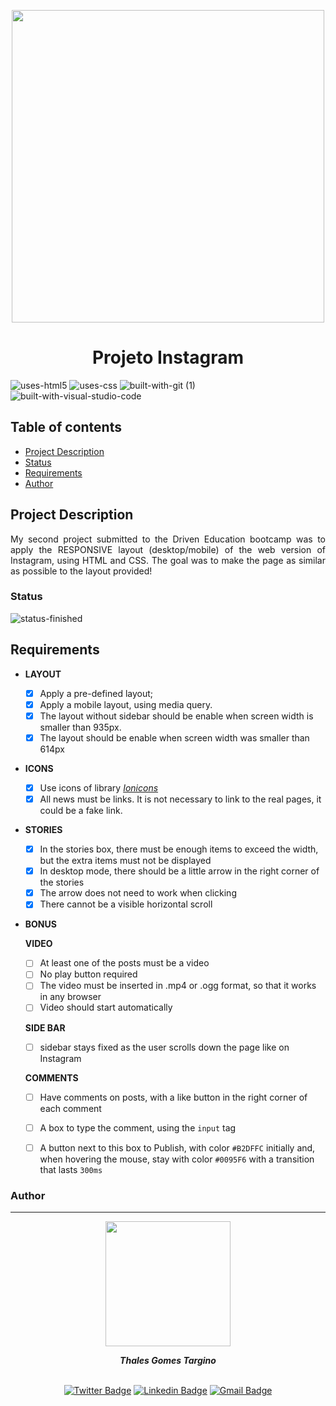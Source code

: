 
<p align="center">
  <img width="500px "src="https://user-images.githubusercontent.com/97575616/157592388-81c0e474-f2bc-40db-8aba-640a7843f70f.png">
</p>

<h1 align="center">Projeto Instagram</h1>

![uses-html5](https://user-images.githubusercontent.com/97575616/152926412-a8c6da7f-0d54-4253-a820-cb264210bbcf.svg)
![uses-css](https://user-images.githubusercontent.com/97575616/152917480-e46ad631-d96c-413d-8b62-25012c52c7fc.svg)
![built-with-git (1)](https://user-images.githubusercontent.com/97575616/152927121-6e37ae20-6f09-4f84-9bdf-889ef6ef5773.svg)
![built-with-visual-studio-code](https://user-images.githubusercontent.com/97575616/152921255-9e6ad64b-5a0d-4f28-a3d0-f8c6a2774d85.svg)

## Table of contents
* [Project Description](#project-description)
* [Status](#status)
* [Requirements](#requirements)
* [Author](#author)


## Project Description
<p align="justify">My second project submitted to the Driven Education bootcamp was to apply the RESPONSIVE layout (desktop/mobile) of the web version of Instagram, using HTML and CSS. 
The goal was to make the page as similar as possible to the layout provided!</p>

### Status
![status-finished](https://user-images.githubusercontent.com/97575616/152926720-d042178b-24c0-4d6b-94fb-0ccbd3c082cc.svg)

## Requirements

* **LAYOUT**
    - [x] Apply a pre-defined layout;
    - [x] Apply a mobile layout, using media query.
    - [x] The layout without sidebar should be enable when screen width is smaller than 935px.
    - [x] The layout should be enable when screen width was smaller than 614px

* **ICONS**
    - [x] Use icons of library [*Ionicons*](https://ionicons.com/)
    - [x] All news must be links. It is not necessary to link to the real pages, it could be a fake link.

* **STORIES**
    - [x] In the stories box, there must be enough items to exceed the width, but the extra items must not be displayed
    - [x] In desktop mode, there should be a little arrow in the right corner of the stories
    - [x] The arrow does not need to work when clicking
    - [x] There cannot be a visible horizontal scroll

* **BONUS**

  **VIDEO**
   - [ ] At least one of the posts must be a video
   - [ ] No play button required
   - [ ] The video must be inserted in .mp4 or .ogg format, so that it works in any browser
   - [ ] Video should start automatically

  **SIDE BAR**
   - [ ] sidebar stays fixed as the user scrolls down the page like on Instagram
  
  **COMMENTS**
   - [ ] Have comments on posts, with a like button in the right corner of each comment
   - [ ] A box to type the comment, using the `input` tag
   - [ ] A button next to this box to Publish, with color `#B2DFFC` initially and, when hovering the mouse, stay with color `#0095F6` with a transition that lasts `300ms` 


### Author
---
<div align="center">
<img width= 200px src="https://user-images.githubusercontent.com/97575616/157583676-812b2612-a644-4c18-be9c-61f633406f50.png" alt=""/>
  <p> <i><b>Thales Gomes Targino</i></b> </p>

<br /> [![Twitter Badge](https://img.shields.io/badge/-@thales_targino-1ca0f1?style=flat-square&labelColor=1ca0f1&logo=twitter&logoColor=white&link=https://twitter.com/thales_targino)](https://twitter.com/thales_targino) [![Linkedin Badge](https://img.shields.io/badge/-thalesgomest-blue?style=flat-square&logo=Linkedin&logoColor=white&link=https://www.linkedin.com/in/thales-gomes-targino/)](https://www.linkedin.com/in/thales-gomes-targino/) 
[![Gmail Badge](https://img.shields.io/badge/-thalestargino@gmail.com-c14438?style=flat-square&logo=Gmail&logoColor=white&link=mailto:thalestargino@gmail.com)](mailto:tgmarinho@gmail.com)
  
</div>
